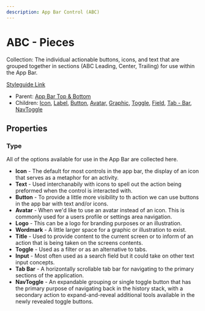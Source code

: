 ```yaml
---
description: App Bar Control (ABC)
---
```


# ABC - Pieces

Collection: The individual actionable buttons, icons, and text that are grouped together in sections (ABC Leading, Center, Trailing) for use within the App Bar.

[Styleguide Link](https://zpl.io/V13kP6w)

* Parent: [App Bar Top & Bottom](./)
* Children: [Icon](../../overview/icon.md), [Label](../../overview/label.md), [Button](../../overview/button/), [Avatar,](../../overview/avatar/) [Graphic](../../overview/graphic/), [Toggle](../../overview/toggle/), [Field](../../overview/field/), [Tab - Bar](../tab-bar.md), [NavToggle](../../overview/toggle/navtoggle.md)

## Properties

### Type

All of the options available for use in the App Bar are collected here.

* **Icon** - The default for most controls in the app bar, the display of an icon that serves as a metaphor for an activity.
* **Text** - Used interchanabily with icons to spell out the action being preformed when the control is interacted with.
* **Button** - To provide a little more visibility to th action we can use buttons in the app bar with text and/or icons.
* **Avatar** - When we'd like to use an avatar instead of an icon. This is commonly used for a users profile or settings area navigation.
* **Logo** - This can be a logo for branding purposes or an illustration.
* **Wordmark** - A little larger space for a graphic or illustration to exist.
* **Title** - Used to provide content to the current screen or to inform of an action that is being taken on the screens contents.
* **Toggle** - Used as a filter or as an alternative to tabs.
* **Input** - Most often used as a search field but it could take on other text input concepts.
* **Tab Bar** - A horizontally scrollable tab bar for navigating to the primary sections of the application.
* **NavToggle** - An expandable grouping or single toggle button that has the primary purpose of navigating back in the history stack, with a secondary action to expand-and-reveal additional tools available in the newly revealed toggle buttons.
